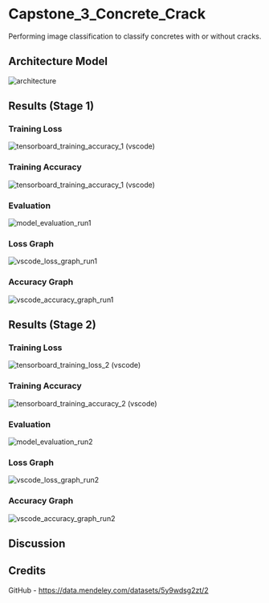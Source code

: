 # Capstone_3_Concrete_Crack
Performing image classification to classify concretes with or without cracks. 
## Architecture Model
![architecture](https://github.com/user-attachments/assets/25e1b534-dc78-4f4e-a175-02fa4e929f38)
## Results (Stage 1)
### Training Loss
![tensorboard_training_accuracy_1 (vscode)](https://github.com/user-attachments/assets/0ce66223-60f2-454a-8995-f9817d949d09)
### Training Accuracy
![tensorboard_training_accuracy_1 (vscode)](https://github.com/user-attachments/assets/73c13455-74e4-4b4f-90e0-50ea49145e2d)
### Evaluation
![model_evaluation_run1](https://github.com/user-attachments/assets/4c5d0e49-49d9-459f-8a51-d7c756ea69f3)
### Loss Graph
![vscode_loss_graph_run1](https://github.com/user-attachments/assets/5bb9d794-1110-40e4-b8db-c041239408fb)
### Accuracy Graph
![vscode_accuracy_graph_run1](https://github.com/user-attachments/assets/8400d4d2-b537-45fb-9f17-cf0ec7f21a33)
## Results (Stage 2)
### Training Loss
![tensorboard_training_loss_2 (vscode)](https://github.com/user-attachments/assets/2b59441e-8db7-4bfb-8ce0-5eb9616e53d2)
### Training Accuracy
![tensorboard_training_accuracy_2 (vscode)](https://github.com/user-attachments/assets/c5d767d1-d632-4fc8-9a9f-d8b4579d9bfc)
### Evaluation
![model_evaluation_run2](https://github.com/user-attachments/assets/74ef5682-6055-4d72-8ce1-40320b0af064)
### Loss Graph
![vscode_loss_graph_run2](https://github.com/user-attachments/assets/6f78c22a-6b6e-44a1-a548-a77d977ef130)
### Accuracy Graph
![vscode_accuracy_graph_run2](https://github.com/user-attachments/assets/e67e5d9c-25ef-4c6b-93fc-3b2904b425e6)
## Discussion

## Credits
GitHub - https://data.mendeley.com/datasets/5y9wdsg2zt/2





